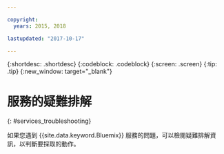 ```yaml
---

copyright:
  years: 2015, 2018

lastupdated: "2017-10-17"  

---
```


{:shortdesc: .shortdesc}
{:codeblock: .codeblock}
{:screen: .screen}
{:tip: .tip}
{:new_window: target="_blank"}

# 服務的疑難排解
{: #services_troubleshooting}

如果您遇到 {{site.data.keyword.Bluemix}} 服務的問題，可以檢閱疑難排解資訊，以判斷要採取的動作。
